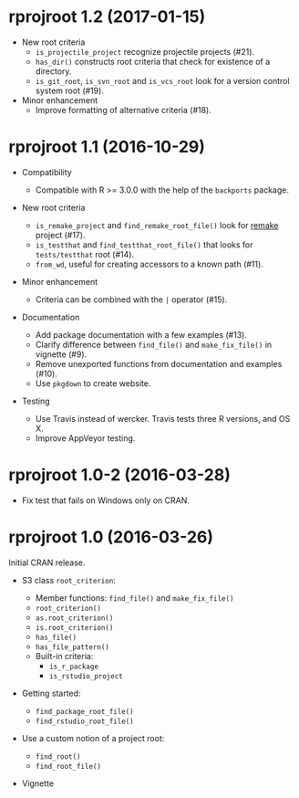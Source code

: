 # rprojroot 1.2 (2017-01-15)

- New root criteria
    - `is_projectile_project` recognize projectile projects (#21).
    - `has_dir()` constructs root criteria that check for existence of a directory.
    - `is_git_root`, `is_svn_root` and `is_vcs_root` look for a version control system root (#19).
- Minor enhancement
    - Improve formatting of alternative criteria (#18).


# rprojroot 1.1 (2016-10-29)

- Compatibility
    - Compatible with R >= 3.0.0 with the help of the `backports` package.

- New root criteria
    - `is_remake_project` and `find_remake_root_file()` look for [remake](https://github.com/richfitz/remake) project (#17).
    - `is_testthat` and `find_testthat_root_file()` that looks for `tests/testthat` root (#14).
    - `from_wd`, useful for creating accessors to a known path (#11).

- Minor enhancement
    - Criteria can be combined with the `|` operator (#15).

- Documentation
    - Add package documentation with a few examples (#13).
    - Clarify difference between `find_file()` and `make_fix_file()` in vignette (#9).
    - Remove unexported functions from documentation and examples (#10).
    - Use `pkgdown` to create website.

- Testing
    - Use Travis instead of wercker. Travis tests three R versions, and OS X.
    - Improve AppVeyor testing.


# rprojroot 1.0-2 (2016-03-28)

- Fix test that fails on Windows only on CRAN.


# rprojroot 1.0 (2016-03-26)

Initial CRAN release.

- S3 class `root_criterion`:
    - Member functions: `find_file()` and `make_fix_file()`
    - `root_criterion()`
    - `as.root_criterion()`
    - `is.root_criterion()`
    - `has_file()`
    - `has_file_pattern()`
    - Built-in criteria:
        - `is_r_package`
        - `is_rstudio_project`

- Getting started:
    - `find_package_root_file()`
    - `find_rstudio_root_file()`

- Use a custom notion of a project root:
    - `find_root()`
    - `find_root_file()`

- Vignette
